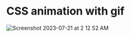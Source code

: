 # CSS animation with gif
![Screenshot 2023-07-21 at 2 12 52 AM](https://github.com/sudo-self/CSS/assets/119916323/1cbaff84-283f-43fd-a3af-7226f0f6662b)
